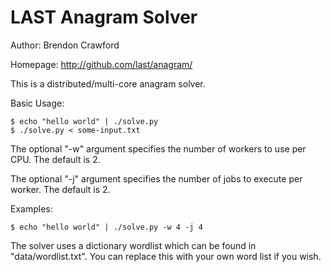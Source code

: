 LAST Anagram Solver
===================

Author: Brendon Crawford

Homepage: http://github.com/last/anagram/

This is a distributed/multi-core anagram solver.

Basic Usage:

    $ echo "hello world" | ./solve.py
    $ ./solve.py < some-input.txt

The optional "-w" argument specifies the number of
workers to use per CPU. The default is 2.

The optional "-j" argument specifies the number of
jobs to execute per worker. The default is 2.

Examples:

    $ echo "hello world" | ./solve.py -w 4 -j 4

The solver uses a dictionary wordlist which can be found
in "data/wordlist.txt". You can replace this with your own
word list if you wish.
